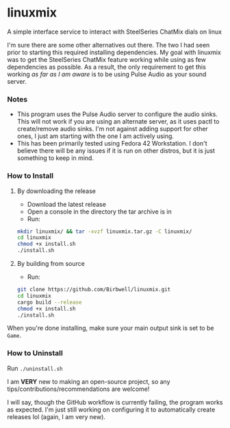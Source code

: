 # linuxmix
A simple interface service to interact with SteelSeries ChatMix dials on linux

I'm sure there are some other alternatives out there. The two I had seen prior to starting this required installing dependencies. My goal with linuxmix was to get the SteelSeries ChatMix feature working while using as few dependencies as possible. As a result, the only requirement to get this working _as far as I am aware_ is to be using Pulse Audio as your sound server.

### Notes

- This program uses the Pulse Audio server to configure the audio sinks. This will not work if you are using an alternate server, as it uses pactl to create/remove audio sinks. I'm not against adding support for other ones, I just am starting with the one I am actively using.
- This has been primarily tested using Fedora 42 Workstation. I don't believe there will be any issues if it is run on other distros, but it is just something to keep in mind.

### How to Install
1) By downloading the release
    - Download the latest release
    - Open a console in the directory the tar archive is in
    - Run:
    ```bash
    mkdir linuxmix/ && tar -xvzf linuxmix.tar.gz -C linuxmix/
    cd linuxmix
    chmod +x install.sh
    ./install.sh
    ```

2) By building from source
   - Run:
   ```bash
   git clone https://github.com/Birbwell/linuxmix.git
   cd linuxmix
   cargo build --release
   chmod +x install.sh
   ./install.sh
   ```

When you're done installing, make sure your main output sink is set to be `Game`.

### How to Uninstall
Run `./uninstall.sh`

I am **VERY** new to making an open-source project, so any tips/contributions/recommendations are welcome!

I will say, though the GitHub workflow is currently failing, the program works as expected. I'm just still working on configuring it to automatically create releases lol (again, I am very new).
